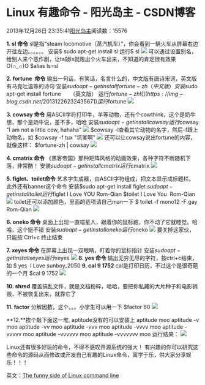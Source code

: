 
# Linux 有趣命令 - 阳光岛主 - CSDN博客

2013年12月26日 23:35:41[阳光岛主](https://me.csdn.net/sunboy_2050)阅读数：15576


**1. sl 命令**
sl是指“steam locomotive（蒸汽机车）”，你会看到一辆火车从屏幕右边开往左边。。。。。。
安装$ sudo apt-get install sl
运行$ sl
![](https://img-blog.csdn.net/20131226231935578)
可以通过设置别名，给别人来个恶作剧，让ta敲ls就跑出个火车出来，不知道的肯定很有效果 O(∩_∩)O
$alias ls=sl

**2. fortune  命令**
输出一句话，有笑话，名言什么的，中文版有唐诗宋词，英文版有马克吐温等的诗句
安装$sudo apt-get install fortune-zh   （中文版）
安装$sudo apt-get install fortune      （英文版）
运行$fortune-zh
![](https://img-blog.csdn.net/20131226232435671)
运行$fortune
![](https://img-blog.csdn.net/20131226232601468)

**3. cowsay 命令**
用ASCII字符打印牛，羊等动物，还有个cowthink，这个是奶牛想，那个是奶牛说，差不多，哈哈
安装$sudo apt-get install cowsay
运行$cowsay "I am not a little cow, hahaha"
![](https://img-blog.csdn.net/20131226232958625)
$cowsay -l查看其它动物的名字，然后-f跟上动物名，如
$cowsay -f tux "坑爹啊"
![](https://img-blog.csdn.net/20131226233057296)
还可以让cowsay说出fortune的内容，就像这样：
$fortune-zh | cowsay
![](https://img-blog.csdn.net/20131226233219796)

**4. cmatrix 命令**
《黑客帝国》那种矩阵风格的动画效果，各种字符不断随机下落，非常酷！
安装$sudo apt-get install cmatrix
运行$cmatrix
![](https://img-blog.csdn.net/20131226233346828)

**5. figlet、toilet命令**
艺术字生成器，由ASCII字符组成，把文本显示成标题栏。此外还有banner这个命令
安装$sudo apt-get install figlet
$sudo apt-get install toilet
运行$figlet I Love YOU Rom-Qian
$toilet I Love You  Rom-Qian
![](https://img-blog.csdn.net/20131226234218687)
toilet还可以添加颜色，里面的选项请自己man一下
$ toilet -f mono12 -F gay Rom-Qian
![](https://img-blog.csdn.net/20131226234402343)

**6. oneko 命令**
桌面上出现一直喵星人，跟着你的鼠标跑，你不动了它就睡觉。哈哈，这个挺不错
安装$sudo apt-get install oneko
运行$oneko
![](http://images.cnitblog.com/blog/415044/201306/08154053-d25763e5c5974b22b824ff8053698b9a.png)
要关掉这家伙，只能按 Ctrl+c 终止结束

**7. xeyes 命令**
在屏幕上出现一双眼睛，盯着你的鼠标指针
安装$sudo apt-get install xeyes
运行$xeyes
![](http://images.cnitblog.com/blog/415044/201306/08154654-0671839c0c444d3c8ffd47d19f1adcb0.png)
**8. yes 命令**
输出无穷无尽的字符，按ctrl+c结束，如
$ yes  I Love sunboy_2050
**9. cal 9 1752**
cal是打印日历，不过这个是很奇葩的一个月
$cal 9 1752
![](https://img-blog.csdn.net/20131226235059109)

**10. shred**
覆盖搞乱文件，就是文档粉碎，哈哈，要把你私藏的大片种子和电影销毁，不被恢复出来，就靠它了

**11. factor**
分解因数，这个。。。小学生可以用一下
$factor 60
![](https://img-blog.csdn.net/20131226235226250)

**12.**挨个敲下面这一堆, aptitude没有的可以安装上
aptitude moo
aptitude -v moo
aptitude -vv moo
aptitude -vvv moo
aptitude -vvvv moo
aptitude -vvvvv moo
aptitude -vvvvvv moo
aptitude -vvvvvvv moo
运行结果：
![](https://img-blog.csdn.net/20131226235449859)

Linux还有很多好玩的命令，不得不感叹开源系统的强大！
有兴趣的你可以研究这些命令的源码从而修改或开发自己有趣的Linux命令，寓学于乐，供大家分享娱乐！！！

英文：[The funny side of Linux command line](http://mylinuxbook.com/funny-side-of-linux-command-line/)


